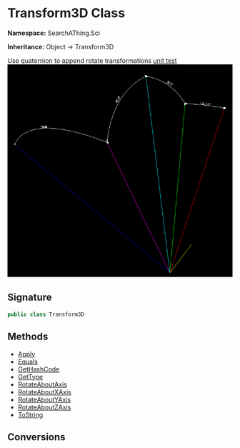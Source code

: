 # Transform3D Class
**Namespace:** SearchAThing.Sci

**Inheritance:** Object → Transform3D

Use quaternion to append rotate transformations
            [unit test](/test/Transform3D/Transform3DTest_0001.cs)
            ![img](/test/Transform3D/Transform3DTest_0001.png)

## Signature
```csharp
public class Transform3D
```
## Methods
- [Apply](Transform3D/Apply.md)
- [Equals](Transform3D/Equals.md)
- [GetHashCode](Transform3D/GetHashCode.md)
- [GetType](Transform3D/GetType.md)
- [RotateAboutAxis](Transform3D/RotateAboutAxis.md)
- [RotateAboutXAxis](Transform3D/RotateAboutXAxis.md)
- [RotateAboutYAxis](Transform3D/RotateAboutYAxis.md)
- [RotateAboutZAxis](Transform3D/RotateAboutZAxis.md)
- [ToString](Transform3D/ToString.md)
## Conversions
